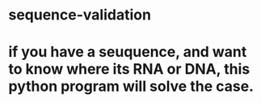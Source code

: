 # sequence-validation
# if you have a seuquence, and want to know where its RNA or DNA, this python program will solve the case.
